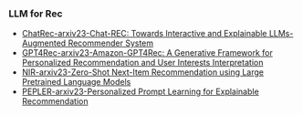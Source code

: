 
### LLM for Rec
- [ChatRec-arxiv23-Chat-REC: Towards Interactive and Explainable LLMs-Augmented Recommender System](https://arxiv.org/abs/2303.14524)
- [GPT4Rec-arxiv23-Amazon-GPT4Rec: A Generative Framework for Personalized
Recommendation and User Interests Interpretation](https://arxiv.org/pdf/2304.03879.pdf)
- [NIR-arxiv23-Zero-Shot Next-Item Recommendation using Large Pretrained
Language Models](https://arxiv.org/pdf/2304.03153.pdf)
- [PEPLER-arxiv23-Personalized Prompt Learning for Explainable
Recommendation](https://arxiv.org/pdf/2202.07371.pdf)
